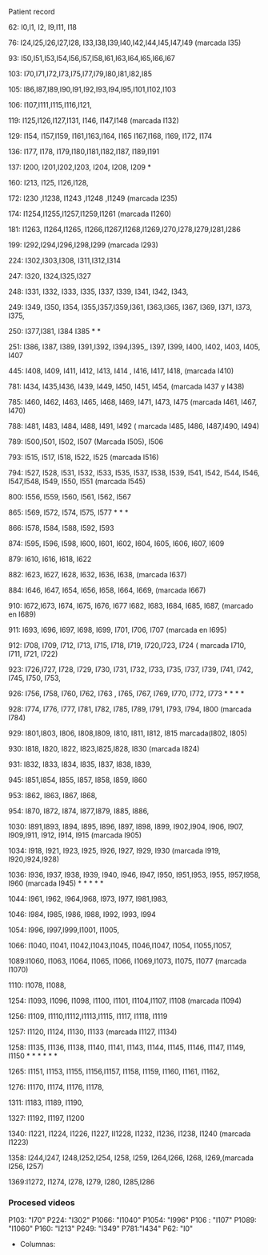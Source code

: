
Patient record

62: I0,I1, I2, I9,I11, I18

76: I24,I25,I26,I27,I28, I33,I38,I39,I40,I42,I44,I45,I47,I49               (marcada I35)

93: I50,I51,I53,I54,I56,I57,I58,I61,I63,I64,I65,I66,I67

103: I70,I71,I72,I73,I75,I77,I79,I80,I81,I82,I85

105: I86,I87,I89,I90,I91,I92,I93,I94,I95,I101,I102,I103

106: I107,I111,I115,I116,I121,

119: I125,I126,I127,I131, I146, I147,I148                                  (marcada  I132)

129: I154, I157,I159, I161,I163,I164, I165 I167,I168, I169, I172, I174

136: I177, I178, I179,I180,I181,I182,I187, I189,I191

137: I200, I201,I202,I203, I204, I208, I209                        *

160: I213, I125, I126,I128,

172:  I230 ,I1238, I1243    ,I1248 ,I1249                                       (marcada I235)

174: I1254,I1255,I1257,I1259,I1261    (marcada I1260)

181: I1263, I1264,I1265, I1266,I1267,I1268,I1269,I270,I278,I279,I281,I286

199: I292,I294,I296,I298,I299     (marcada I293)

224: I302,I303,I308, I311,I312,I314

247: I320, I324,I325,I327

248: I331, I332, I333, I335, I337, I339, I341, I342, I343,

249: I349, I350, I354, I355,I357,I359,I361, I363,I365, I367, I369, I371, I373, I375,

250: I377,I381,   I384    I385                                               * *

251: I386, I387, I389, I391,I392, I394,I395,, I397, I399, I400, I402, I403, I405, I407

445: I408, I409, I411, I412, I413, I414 , I416, I417, I418, (marcada I410)

781: I434, I435,I436, I439, I449, I450, I451, I454, (marcada I437 y I438)

785:  I460, I462, I463, I465, I468, I469, I471, I473, I475 (marcada I461, I467, I470)

788: I481, I483, I484, I488, I491, I492  ( marcada I485, I486, I487,I490, I494)

789: I500,I501, I502, I507 (Marcada I505), I506

793: I515, I517, I518, I522, I525  (marcada I516)

794: I527, I528, I531, I532, I533, I535, I537, I538, I539, I541, I542, I544, I546, I547,I548, I549, I550, I551  (marcada I545)

800: I556, I559, I560, I561, I562, I567

865: I569, I572, I574, I575, I577  * * *

866: I578, I584, I588, I592, I593

874: I595, I596, I598, I600, I601, I602, I604, I605, I606, I607, I609

879: I610, I616, I618, I622

882: I623, I627, I628, I632, I636, I638,                  (marcada I637)

884: I646, I647,  I654, I656, I658, I664, I669,         (marcada I667)

910: I672,I673, I674, I675, I676, I677 I682, I683, I684, I685, I687, (marcado en I689)

911: I693, I696,  I697, I698, I699, I701, I706, I707  (marcada en I695)

912: I708, I709, I712, I713, I715, I718, I719, I720,I723, I724 ( marcada I710, I711, I721, I722)

923: I726,I727, I728, I729, I730, I731, I732, I733, I735, I737, I739, I741, I742, I745, I750, I753,

926:  I756, I758,  I760, I762, I763 , I765, I767, I769, I770,  I772, I773      * * * *

928: I774, I776, I777, I781, I782, I785, I789, I791, I793, I794, I800  (marcada I784)

929: I801,I803, I806, I808,I809, I810, I811, I812, I815  marcada(I802, I805)

930: I818, I820, I822, I823,I825,I828, I830 (marcada I824)

931: I832, I833, I834, I835, I837, I838, I839,

945: I851,I854, I855, I857, I858, I859, I860

953: I862, I863, I867, I868, 

954: I870, I872, I874, I877,I879, I885, I886,

1030:  I891,I893, I894, I895, I896, I897, I898, I899, I902,I904, I906, I907, I909,I911, I912, I914, I915 (marcada I905)

1034: I918, I921, I923, I925, I926, I927, I929, I930 (marcada I919, I920,I924,I928)

1036: I936, I937, I938, I939, I940, I946, I947, I950, I951,I953, I955, I957,I958, I960   (marcada I945)    * * * * *

1044: I961, I962, I964,I968, I973, I977, I981,I983,

1046: I984, I985, I986, I988, I992, I993, I994

1054: I996, I997,I999,I1001, I1005,

1066:  I1040, I1041, I1042,I1043,I1045, I1046,I1047, I1054, I1055,I1057,

1089:I1060, I1063, I1064, I1065, I1066, I1069,I1073, I1075, I1077 (marcada I1070)

1110:  I1078, I1088,

1254: I1093, I1096, I1098, I1100, I1101, I1104,I1107, I1108  (marcada I1094)

1256: I1109, I1110,I1112,I1113,I1115, I1117, I1118, I1119

1257: I1120, I1124, I1130, I1133    (marcada I1127, I1134)

1258: I1135, I1136, I1138, I1140, I1141, I1143, I1144, I1145, I1146, I1147, I1149, I1150 * * * * * *

1265: I1151, I1153, I1155, I1156,I1157, I1158, I1159, I1160, I1161, I1162,

1276: I1170, I1174, I1176, I1178,

1311: I1183, I1189, I1190,

1327: I1192, I1197, I1200

1340: I1221, I1224, I1226, I1227, II1228, I1232, I1236, I1238, I1240 (marcada I1223)

1358: I244,I247, I248,I252,I254, I258, I259, I264,I266, I268, I269,(marcada I256, I257)

1369:I1272, I1274, I278, I279, I280, I285,I286


### Procesed videos

P103: "I70"
P224: "I302"
P1066: "I1040"
P1054: "I996"
P106 : "I107"
P1089: "I1060"
P160: "I213"
P249: "I349"
P781:"I434"
P62: "I0"


- Columnas: